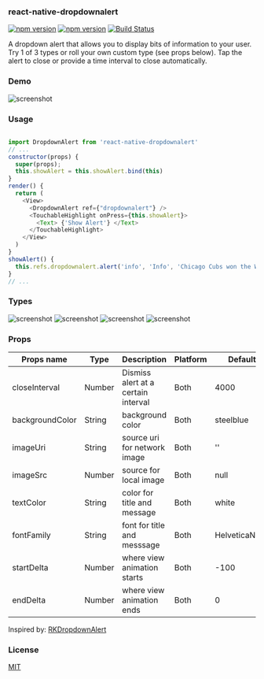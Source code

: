 ### react-native-dropdownalert

[![npm version](http://img.shields.io/npm/v/react-native-dropdownalert.svg?style=flat-square)](https://www.npmjs.com/package/react-native-dropdownalert "View this project on npm")
[![npm version](http://img.shields.io/npm/dm/react-native-dropdownalert.svg?style=flat-square)](https://www.npmjs.com/package/react-native-dropdownalert "View this project on npm")
[![Build Status](https://travis-ci.org/devBrian/react-native-dropdownalert.svg?branch=master)](https://travis-ci.org/devBrian/react-native-dropdownalert)

A dropdown alert that allows you to display bits of information to your user. Try 1 of 3 types or roll your own custom type (see props below). Tap the alert to close or provide a time interval to close automatically.

### Demo

![screenshot](https://raw.github.com/devBrian/react-native-dropdownalert/master/screenshots/demo.gif)

### Usage

```javascript

import DropdownAlert from 'react-native-dropdownalert'
// ...
constructor(props) {
  super(props);
  this.showAlert = this.showAlert.bind(this)
}
render() {
  return (
    <View>
      <DropdownAlert ref={"dropdownalert"} />
      <TouchableHighlight onPress={this.showAlert}>
        <Text> {'Show Alert'} </Text>
      </TouchableHighlight>
    </View>
  )
}
showAlert() {
  this.refs.dropdownalert.alert('info', 'Info', 'Chicago Cubs won the World Series!')
}
// ...

```

### Types 

![screenshot](https://raw.github.com/devBrian/react-native-dropdownalert/master/screenshots/info.png)
![screenshot](https://raw.github.com/devBrian/react-native-dropdownalert/master/screenshots/warning.png)
![screenshot](https://raw.github.com/devBrian/react-native-dropdownalert/master/screenshots/error.png)
![screenshot](https://raw.github.com/devBrian/react-native-dropdownalert/master/screenshots/custom.png)

### Props

| Props name | Type | Description | Platform | Default
| ------------ | ------------- | ------------ |------------ |------------ |
| closeInterval | Number  | Dismiss alert at a certain interval | Both | 4000
| backgroundColor | String  | background color | Both | steelblue
| imageUri | String  | source uri for network image | Both | ''
| imageSrc | Number  | source for local image | Both | null
| textColor | String  | color for title and message | Both | white
| fontFamily | String  | font for title and messsage | Both | HelveticaNeue
| startDelta | Number  | where view animation starts | Both | -100
| endDelta | Number  | where view animation ends | Both | 0


Inspired by: [RKDropdownAlert](https://github.com/cwRichardKim/RKDropdownAlert)

### License

[MIT](https://raw.github.com/devBrian/react-native-dropdownalert/master/LICENSE)
